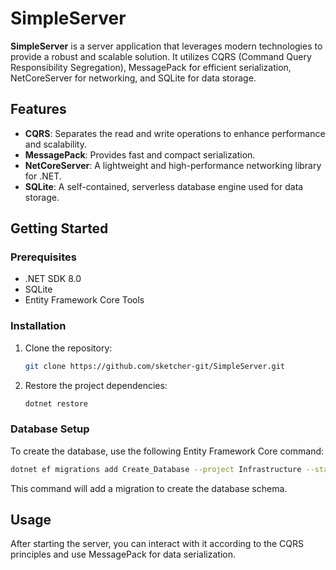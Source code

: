 # SimpleServer

**SimpleServer** is a server application that leverages modern technologies to provide a robust and scalable solution. It utilizes CQRS (Command Query Responsibility Segregation), MessagePack for efficient serialization, NetCoreServer for networking, and SQLite for data storage.

## Features

- **CQRS**: Separates the read and write operations to enhance performance and scalability.
- **MessagePack**: Provides fast and compact serialization.
- **NetCoreServer**: A lightweight and high-performance networking library for .NET.
- **SQLite**: A self-contained, serverless database engine used for data storage.

## Getting Started

### Prerequisites

- .NET SDK 8.0
- SQLite
- Entity Framework Core Tools

### Installation

1. Clone the repository:
   ```bash
   git clone https://github.com/sketcher-git/SimpleServer.git
   ```
2. Restore the project dependencies:
   ```bash
   dotnet restore
   ```
### Database Setup
To create the database, use the following Entity Framework Core command:
```bash
dotnet ef migrations add Create_Database --project Infrastructure --startup-project SimpleServer --context ApplicationWriteDbContext
```
This command will add a migration to create the database schema.
## Usage
After starting the server, you can interact with it according to the CQRS principles and use MessagePack for data serialization.
